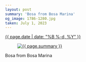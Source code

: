 ```yaml
---
layout: post
summary: 'Bosa from Bosa Marina'
og_image: 1786-1280.jpg
taken: July 1, 2023
---
```


<div class="post">
 <time>
  <a href="/1786">
   {{ page.date | date: "%B %-d, %Y" }}
  </a>
 </time>
 <a href="/1786">
  <figure data-taken="7/1/2023">
   <img alt="{{ page.summary }}" sizes="(min-width: 700px) 50vw, calc(100vw - 2rem)" src="{{ site.assets_url }}/1786-640.jpg" srcset="{{ site.assets_url }}/1786-320.jpg 320w, {{ site.assets_url }}/1786-640.jpg 640w, {{ site.assets_url }}/1786-960.jpg 960w, {{ site.assets_url }}/1786-1280.jpg 1280w"/>
  </figure>
 </a>
 <span>
  Bosa from Bosa Marina
 </span>
</div>
